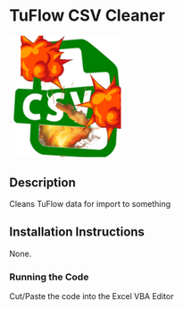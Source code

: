 # TuFlow CSV Cleaner
<img src="/thumbnail.png" width="200">

## Description
Cleans TuFlow data for import to something

## Installation Instructions
None. 

### Running the Code
Cut/Paste the code into the Excel VBA Editor

```

```
